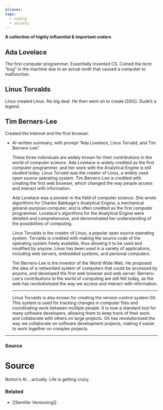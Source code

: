 ```yaml
---
aliases: 
tags:
  - coding
  - society
---
```

**A collection of highly influential & important coders**

## Ada Lovelace

The first computer programmer. Essentially invented CS. Coined the term “bug” in the machine due to an actual moth that caused a computer to malfunction.

## Linus Torvalds

Linus created Linux. No big deal. He then went on to create [[Git]]. Dude’s a legend.

## Tim Berners-Lee

Created the Internet and the first browser.

- AI-written summary, with prompt “Ada Lovelace, Linus Torvald, and Tim Berners-Lee”
    
    These three individuals are widely known for their contributions in the world of computer science. Ada Lovelace is widely credited as the first computer programmer, and her work with the Analytical Engine is still studied today. Linus Torvald was the creator of Linux, a widely used open source operating system. Tim Berners-Lee is credited with creating the first web browser, which changed the way people access and interact with information.
    
    Ada Lovelace was a pioneer in the field of computer science. She wrote algorithms for Charles Babbage's Analytical Engine, a mechanical general-purpose computer, and is often credited as the first computer programmer. Lovelace's algorithms for the Analytical Engine were detailed and comprehensive, and demonstrated her understanding of the possibilities of computing.
    
    Linus Torvalds is the creator of Linux, a popular open source operating system. Torvalds is credited with making the source code of the operating system freely available, thus allowing it to be used and modified by anyone. Linux has been used in a variety of applications, including web servers, embedded systems, and personal computers.
    
    Tim Berners-Lee is the inventor of the World Wide Web. He proposed the idea of a networked system of computers that could be accessed by anyone, and developed the first web browser and web server. Berners-Lee's contributions to the world of computing are still felt today, as the web has revolutionized the way we access and interact with information.
    
    ---
    
    Linus Torvalds is also known for creating the version control system Git. This system is used for tracking changes in computer files and coordinating work between multiple people. It is now a standard tool for many software developers, allowing them to keep track of their work and collaborate with others on large projects. Git has revolutionized the way we collaborate on software development projects, making it easier to work together on complex projects.
    

---

### Source


# Source

Notion’s AI… actually. Life is getting crazy.

### Related
- [[SemVer Versioning]]
